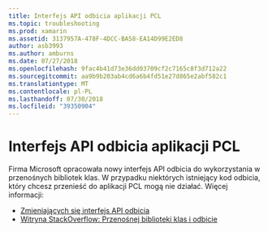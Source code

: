 ```yaml
---
title: Interfejs API odbicia aplikacji PCL
ms.topic: troubleshooting
ms.prod: xamarin
ms.assetid: 3137957A-478F-4DCC-BA58-EA14D99E2ED8
author: asb3993
ms.author: amburns
ms.date: 07/27/2018
ms.openlocfilehash: 9fac4b41d73e36dd03709cf2c7165c8f3d712a22
ms.sourcegitcommit: aa9b9b203ab4cd6a6b4fd51e27d865e2abf582c1
ms.translationtype: MT
ms.contentlocale: pl-PL
ms.lasthandoff: 07/30/2018
ms.locfileid: "39350904"
---
```

# <a name="pcl-reflection-api"></a>Interfejs API odbicia aplikacji PCL

Firma Microsoft opracowała nowy interfejs API odbicia do wykorzystania w przenośnych bibliotek klas. W przypadku niektórych istniejący kod odbicia, który chcesz przenieść do aplikacji PCL mogą nie działać. Więcej informacji:

- [Zmieniających się interfejs API odbicia](http://blogs.msdn.com/b/dotnet/archive/2012/08/28/evolving-the-reflection-api.aspx)
- [Witryna StackOverflow: Przenośnej biblioteki klas i odbicie](http://stackoverflow.com/questions/14061291/portable-class-library-and-reflection)
